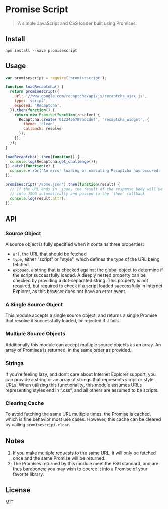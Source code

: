 # Promise Script

> A simple JavaScript and CSS loader built using Promises.

## Install

```
npm install --save promisescript
```

## Usage

```javascript
var promisescript = require('promisescript');

function loadRecaptcha() {
  return promisescript({
    url: '//www.google.com/recaptcha/api/js/recaptcha_ajax.js',
    type: 'script',
    exposed: 'Recaptcha',
  }).then(function() {
    return new Promise(function(resolve) {
      Recaptcha.create('0123456789abcdef', 'recaptcha_widget', {
        theme: 'clean',
        callback: resolve
      });
    });
  });
}

loadRecaptcha().then(function() {
  console.log(Recaptcha.get_challenge());
}).catch(function(e) {
  console.error('An error loading or executing Recaptcha has occured: ', e.message);
});

promisescript('/some.json').then(function(result) {
  // If the URL ends in .json, the result of the response body will be parsed
  // into JSON automatically and passed to the `then` callback
  console.log(result.attr);
});
```

## API

### Source Object
A source object is fully specified when it contains three properties:

* `url`, the URL that should be fetched
* `type`, either "script" or "style", which defines the type of the URL being fetched.
* `exposed`, a string that is checked against the global object to determine if the script successfully loaded.
  A deeply nested property can be checked by providing a dot-separated string.
  This property is not required, but required to check if a script loaded successfully in Internet Explorer, as this browser does not have an error event.

### A Single Source Object

This module accepts a single source object, and returns a single Promise that resolve if successfully loaded, or rejected if it fails.

### Multiple Source Objects

Additionally this module can accept multiple source objects as an array.
An array of Promises is returned, in the same order as provided.

### Strings

If you’re feeling lazy, and don’t care about Internet Explorer support, you can provide a string or an array of strings that represents script or style URLs.
When utilizing this functionality, this module assumes URLs representing styles end in “.css”, and all others are assumed to be scripts.

### Clearing Cache

To avoid fetching the same URL multiple times, the Promise is cached, which is fine behavior most use cases.
However, this cache can be cleared by calling `promisescript.clear`.

## Notes

1. If you make multiple requests to the same URL, it will only be fetched once and the same Promise will be returned.
2. The Promises returned by this module meet the ES6 standard, and are thus barebones; you may wish to coerce it into a Promise of your favorite library.

## License

MIT
